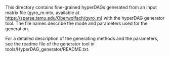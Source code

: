 This directory contains fine-grained hyperDAGs generated from an input matrix file (gyro_m.mtx, available at https://sparse.tamu.edu/Oberwolfach/gyro_m) with the hyperDAG generator tool. The file names describe the mode and parameters used for the generation.

For a detailed description of the generating methods and the parameters, see the readme file of the generator tool in tools/HyperDAG_generator/README.txt. 
